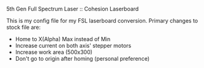 5th Gen Full Spectrum Laser :: Cohesion Laserboard

This is my config file for my FSL laserboard conversion.  Primary changes to stock file are:

- Home to X(Alpha) Max instead of Min
- Increase current on both axis' stepper motors
- Increase work area (500x300)
- Don't go to origin after homing (personal preference)
